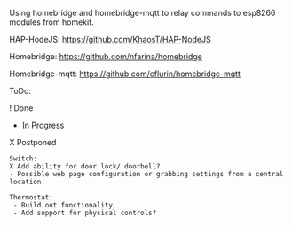 Using homebridge and homebridge-mqtt to relay commands to esp8266 modules from homekit.

HAP-HodeJS: https://github.com/KhaosT/HAP-NodeJS

Homebridge: https://github.com/nfarina/homebridge

Homebridge-mqtt: https://github.com/cflurin/homebridge-mqtt

ToDo:

! Done

- In Progress

X Postponed

	Switch:
	X Add ability for door lock/ doorbell?
	- Possible web page configuration or grabbing settings from a central location.
	
	Thermostat:
	 - Build out functionality.
	 - Add support for physical controls?
